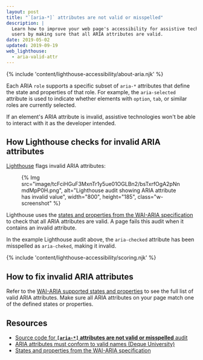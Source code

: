 ```yaml
---
layout: post
title: "`[aria-*]` attributes are not valid or misspelled"
description: |
  Learn how to improve your web page's accessibility for assistive technology
  users by making sure that all ARIA attributes are valid.
date: 2019-05-02
updated: 2019-09-19
web_lighthouse:
  - aria-valid-attr
---
```


{% include 'content/lighthouse-accessibility/about-aria.njk' %}

Each ARIA `role` supports a specific subset of `aria-*` attributes
that define the state and properties of that role.
For example, the `aria-selected` attribute is used to indicate whether
elements with `option`, `tab`, or similar roles are currently selected.

If an element's ARIA attribute is invalid,
assistive technologies won't be able
to interact with it as the developer intended.

## How Lighthouse checks for invalid ARIA attributes

<a href="https://developers.google.com/web/tools/lighthouse" rel="noopener">Lighthouse</a>
flags invalid ARIA attributes:

<figure class="w-figure">
  {% Img src="image/tcFciHGuF3MxnTr1y5ue01OGLBn2/bsTxrfOgA2pNnmdMpP0H.png", alt="Lighthouse audit showing ARIA attribute has invalid value", width="800", height="185", class="w-screenshot" %}
</figure>

Lighthouse uses the
<a href="https://www.w3.org/TR/wai-aria-1.1/#states_and_properties" rel="noopener">states and properties from the WAI-ARIA specification</a>
to check that all ARIA attributes are valid.
A page fails this audit
when it contains an invalid attribute.

In the example Lighthouse audit above,
the `aria-checked` attribute has been misspelled as
`aria-cheked`, making it invalid.

{% include 'content/lighthouse-accessibility/scoring.njk' %}

## How to fix invalid ARIA attributes

Refer to the
<a href="https://www.w3.org/TR/wai-aria-1.1/#states_and_properties" rel="noopener">WAI-ARIA supported states and properties</a>
to see the full list of valid ARIA attributes.
Make sure all ARIA attributes on your page match one of the defined states or properties.

## Resources

- <a href="https://github.com/GoogleChrome/lighthouse/blob/master/lighthouse-core/audits/accessibility/aria-valid-attr.js" rel="noopener">Source code for **`[aria-*]` attributes are not valid or misspelled** audit</a>
- <a href="https://dequeuniversity.com/rules/axe/3.3/aria-valid-attr" rel="noopener">ARIA attributes must conform to valid names (Deque University)</a>
- <a href="https://www.w3.org/TR/wai-aria-1.1/#states_and_properties" rel="noopener">States and properties from the WAI-ARIA specification</a>
